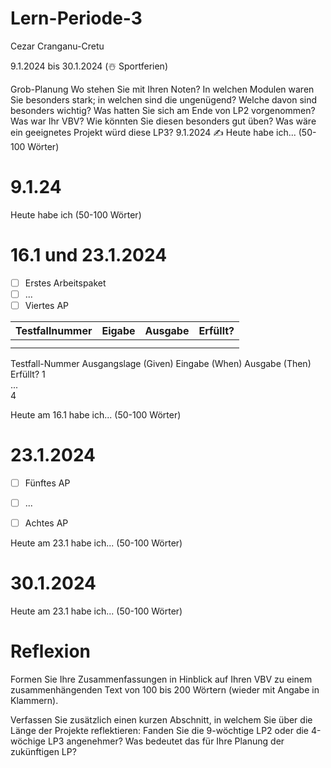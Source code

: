 # Lern-Periode-3
Cezar Cranganu-Cretu

9.1.2024 bis 30.1.2024 (☃️ Sportferien)

Grob-Planung
Wo stehen Sie mit Ihren Noten? In welchen Modulen waren Sie besonders stark; in welchen sind die ungenügend? Welche davon sind besonders wichtig?
Was hatten Sie sich am Ende von LP2 vorgenommen? Was war Ihr VBV? Wie könnten Sie diesen besonders gut üben?
Was wäre ein geeignetes Projekt würd diese LP3?
9.1.2024
✍️ Heute habe ich... (50-100 Wörter)

# 9.1.24 

Heute habe ich (50-100 Wörter)

# 16.1 und 23.1.2024

- [ ] Erstes Arbeitspaket
- [ ] ...
- [ ] Viertes AP

| Testfallnummer| Eigabe        | Ausgabe        | Erfüllt?      |
| ------------- | ------------- |----------------|---------------|
|               |   |          
|   |   |


Testfall-Nummer	Ausgangslage (Given)	Eingabe (When)	Ausgabe (Then)	Erfüllt?
1				
...				
4

Heute am 16.1 habe ich... (50-100 Wörter)

# 23.1.2024

- [ ] Fünftes AP
- [ ] ...
- [ ] Achtes AP





Heute am 23.1 habe ich... (50-100 Wörter)

# 30.1.2024 

Heute am 23.1 habe ich... (50-100 Wörter)

# Reflexion

Formen Sie Ihre Zusammenfassungen in Hinblick auf Ihren VBV zu einem zusammenhängenden Text von 100 bis 200 Wörtern (wieder mit Angabe in Klammern).

Verfassen Sie zusätzlich einen kurzen Abschnitt, in welchem Sie über die Länge der Projekte reflektieren: Fanden Sie die 9-wöchtige LP2 oder die 4-wöchige LP3 angenehmer? Was bedeutet das für Ihre Planung der zukünftigen LP?

